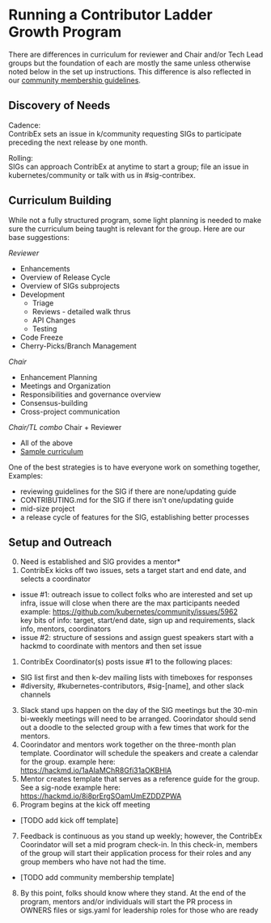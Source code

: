 # Running a Contributor Ladder Growth Program 

There are differences in curriculum for reviewer and Chair and/or Tech Lead 
groups but the foundation of each are mostly the same unless otherwise noted 
below in the set up instructions. This difference is also reflected in our 
[community membership guidelines].

## Discovery of Needs

Cadence:  
ContribEx sets an issue in k/community requesting SIGs to participate preceding 
the next release by one month.

Rolling:  
SIGs can approach ContribEx at anytime to start a group; file an issue in 
kubernetes/community or talk with us in #sig-contribex.  

## Curriculum Building
While not a fully structured program, some light planning is needed to make sure
the curriculum being taught is relevant for the group. Here are our base 
suggestions:
  
*Reviewer*  
- Enhancements  
- Overview of Release Cycle 
- Overview of SIGs subprojects
- Development
  - Triage
  - Reviews - detailed walk thrus
  - API Changes
  - Testing
- Code Freeze
- Cherry-Picks/Branch Management

*Chair*
- Enhancement Planning
- Meetings and Organization
- Responsibilities and governance overview
- Consensus-building
- Cross-project communication 

*Chair/TL combo*
Chair + Reviewer
- All of the above
- [Sample curriculum](/mentoring/processes/leads-curriculum.md)

One of the best strategies is to have everyone work on something together, 
Examples:
- reviewing guidelines for the SIG if there are none/updating guide
- CONTRIBUTING.md for the SIG if there isn't one/updating guide
- mid-size project
- a release cycle of features for the SIG, establishing better processes

## Setup and Outreach  
0. Need is established and SIG provides a mentor*
1. ContribEx kicks off two issues, sets a target start and end date, and selects
a coordinator
  - issue #1: outreach issue to collect folks who are interested and set up 
  infra, issue will close when there are the max participants needed  
 example: https://github.com/kubernetes/community/issues/5962  
 key bits of info: target, start/end date, sign up and requirements, slack info,
  mentors, coordinators 
 - issue #2: structure of sessions and assign guest speakers 
 start with a hackmd to coordinate with mentors and then set issue
1. ContribEx Coordinator(s) posts issue #1 to the following places:
  - SIG list first and then k-dev mailing lists with timeboxes for responses
  - #diversity, #kubernetes-contributors, #sig-[name], and other slack channels
3. Slack stand ups happen on the day of the SIG meetings but the 30-min
bi-weekly meetings will need to be arranged. Coorindator should send out a 
doodle to the selected group with a few times that work for the mentors.
4. Coorindator and mentors work together on the three-month plan template. 
Coordinator will schedule the speakers and create a calendar for the group.
example here: https://hackmd.io/1aAIaMChR8Gfi31aOKBHlA 
5. Mentor creates template that serves as a reference guide for the group. See
a sig-node example here: https://hackmd.io/8i8prErgSOamUmEZDDZPWA
6. Program begins at the kick off meeting
  - [TODO add kick off template]
7. Feedback is continuous as you stand up weekly; however, the ContribEx 
Coorindator will set a mid program check-in. In this check-in, members of the 
group will start their application process for their roles and any group members
 who have not had the time. 
  - [TODO add community membership template]
8. By this point, folks should know where they stand. At the end of the program,
 mentors and/or individuals will start the PR process in OWNERS files or 
 sigs.yaml for leadership roles for those who are ready  


[community membership guidelines]: community-membership.md 
